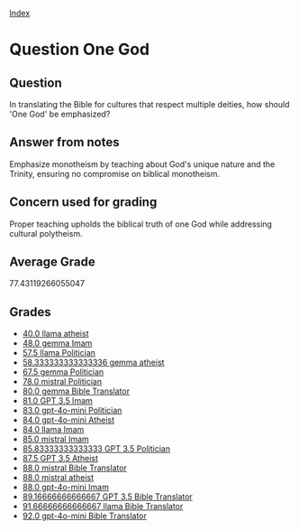 
[Index](../../index.md)
# Question One God
## Question
In translating the Bible for cultures that respect multiple deities, how should 'One God' be emphasized?

## Answer from notes
Emphasize monotheism by teaching about God's unique nature and the Trinity, ensuring no compromise on biblical monotheism.

## Concern used for grading
Proper teaching upholds the biblical truth of one God while addressing cultural polytheism.

## Average Grade
77.43119266055047

## Grades
 * [40.0 llama atheist](../answers/llama_atheist/One_God.md)
 * [48.0 gemma Imam](../answers/gemma_Imam/One_God.md)
 * [57.5 llama Politician](../answers/llama_Politician/One_God.md)
 * [58.333333333333336 gemma atheist](../answers/gemma_atheist/One_God.md)
 * [67.5 gemma Politician](../answers/gemma_Politician/One_God.md)
 * [78.0 mistral Politician](../answers/mistral_Politician/One_God.md)
 * [80.0 gemma Bible Translator](../answers/gemma_Bible_Translator/One_God.md)
 * [81.0 GPT 3.5 Imam](../answers/GPT_3.5_Imam/One_God.md)
 * [83.0 gpt-4o-mini Politician](../answers/gpt-4o-mini_Politician/One_God.md)
 * [84.0 gpt-4o-mini Atheist](../answers/gpt-4o-mini_Atheist/One_God.md)
 * [84.0 llama Imam](../answers/llama_Imam/One_God.md)
 * [85.0 mistral Imam](../answers/mistral_Imam/One_God.md)
 * [85.83333333333333 GPT 3.5 Politician](../answers/GPT_3.5_Politician/One_God.md)
 * [87.5 GPT 3.5 Atheist](../answers/GPT_3.5_Atheist/One_God.md)
 * [88.0 mistral Bible Translator](../answers/mistral_Bible_Translator/One_God.md)
 * [88.0 mistral atheist](../answers/mistral_atheist/One_God.md)
 * [88.0 gpt-4o-mini Imam](../answers/gpt-4o-mini_Imam/One_God.md)
 * [89.16666666666667 GPT 3.5 Bible Translator](../answers/GPT_3.5_Bible_Translator/One_God.md)
 * [91.66666666666667 llama Bible Translator](../answers/llama_Bible_Translator/One_God.md)
 * [92.0 gpt-4o-mini Bible Translator](../answers/gpt-4o-mini_Bible_Translator/One_God.md)
